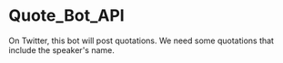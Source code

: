 # Quote_Bot_API
On Twitter, this bot will post quotations. We need some quotations that include the speaker's name.
